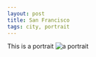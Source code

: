 ```yaml
---
layout: post
title: San Francisco 
tags: city, portrait
---
```

This is a portrait 
![a portrait]({{site.url}}/pictures/yeahhhh.jpeg)
